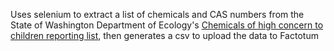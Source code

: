 Uses selenium to extract a list of chemicals and CAS numbers from the State of Washington Department of Ecology's [Chemicals of high concern to children reporting list](https://ecology.wa.gov/Regulations-Permits/Reporting-requirements/Reporting-for-Childrens-Safe-Products-Act/Chemicals-of-high-concern-to-children), then generates a csv to upload the data to Factotum
